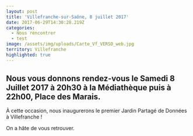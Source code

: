 ```yaml
---
layout: post
title: 'Villefranche-sur-Saône, 8 juillet 2017'
date: 2017-06-29T14:30:28.219Z
categories:
  - Nous rencontrer
  - test
image: /assets/img/uploads/Carte_Vf_VERSO_web.jpg
territory: Villefranche
highlighted: true
---
```

## Nous vous donnons rendez-vous le **Samedi 8 Juillet 2017** à 20h30 à la Médiathèque puis à 22h00, Place des Marais.

À cette occasion, nous inaugurerons le premier Jardin Partagé de Données à Villefranche !

On a hâte de vous retrouver.

